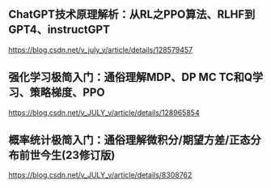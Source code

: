 ## ChatGPT技术原理解析：从RL之PPO算法、RLHF到GPT4、instructGPT
<https://blog.csdn.net/v_july_v/article/details/128579457><br>

## 强化学习极简入门：通俗理解MDP、DP MC TC和Q学习、策略梯度、PPO
<https://blog.csdn.net/v_JULY_v/article/details/128965854><br>

## 概率统计极简入门：通俗理解微积分/期望方差/正态分布前世今生(23修订版)
<https://blog.csdn.net/v_JULY_v/article/details/8308762><br>

